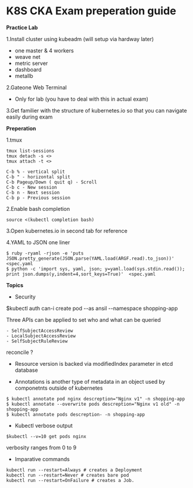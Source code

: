 # K8S CKA Exam preperation guide


**Practice Lab**

1.Install cluster using kubeadm (will setup via hardway later)
 - one master & 4 workers
 - weave net
 - metric server
 - dashboard
 - metallb

2.Gateone Web Terminal 
 - Only for lab (you have to deal with this in actual exam)

3.Get familier with the structure of kubernetes.io so that you can navigate easily during exam

**Preperation**

1.tmux

```
tmux list-sessions
tmux detach -s <>
tmux attach -t <>

C-b % - vertical split
C-b " - horizontal split
C-b Pageup/Down ( quit q) - Scroll
C-b c - New session
C-b n - Next session
C-b p - Previous session 
```

2.Enable bash completion 
```
source <(kubectl completion bash)
```
3.Open kubernetes.io in second tab for reference

4.YAML to JSON one liner
```
$ ruby -ryaml -rjson -e 'puts JSON.pretty_generate(JSON.parse(YAML.load(ARGF.read).to_json))' <spec.yaml
$ python -c 'import sys, yaml, json; y=yaml.load(sys.stdin.read()); print json.dumps(y,indent=4,sort_keys=True)'  <spec.yaml
```

**Topics**
* Security

$kubectl auth can-i create pod --as ansil --namespace shopping-app

Three APIs can be applied to set who and what can be queried 
```
- SelfSubjectAccessReview
- LocalSubjectAccessReview
- SelfSubjectRuleReview
```
reconcile ?

- Resource version is backed via modifiedIndex parameter in etcd database
* Annotations is another type of metadata in an object used by componetnts outside of kubernetes
```
$ kubectl annotate pod nginx descreption="Nginx v1" -n shopping-app
$ kubectl annotate --overwrite pods descreption="Nginx v1 old" -n shopping-app
$ kubectl annotate pods descreption- -n shopping-app
```
* Kubectl verbose output
```
$kubectl --v=10 get pods nginx
```
verbosity ranges from 0 to 9 
* Imparative commands 
```
kubectl run --restart=Always # creates a Deployment
kubectl run --restart=Never # creates bare pod
kubectl run --restart=OnFailure # creates a Job.
```
